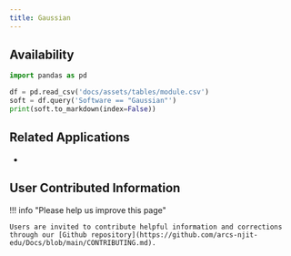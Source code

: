 ```yaml
---
title: Gaussian
---
```



## Availability

```python exec="on"
import pandas as pd

df = pd.read_csv('docs/assets/tables/module.csv')
soft = df.query('Software == "Gaussian"')
print(soft.to_markdown(index=False))
```

## Related Applications

* 

## User Contributed Information

!!! info "Please help us improve this page"

    Users are invited to contribute helpful information and corrections through our [Github repository](https://github.com/arcs-njit-edu/Docs/blob/main/CONTRIBUTING.md).


